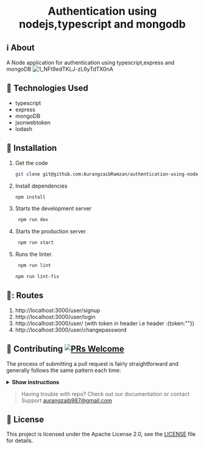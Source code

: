 <h1 align="center">Authentication using nodejs,typescript and mongodb</h1>

## :information_source: About
A Node application for authentication using typescript,express and mongoDB
![1_NFt9edTKLJ-zL6yTdTX0nA](https://user-images.githubusercontent.com/31761132/73010697-b4c12600-3e34-11ea-8216-bfe2f40856da.png)



## :hammer: Technologies Used
 
- typescript
- express
- mongoDB
- jsonwebtoken
- lodash


## :rocket: Installation
1. Get the code

    ```bash
    git clone git@github.com:AurangzaibRamzan/authentication-using-node-typescript-mongodb.git && cd authentication-using-node-typescript-mongodb
    ```

2. Install dependencies

    ```bash
    npm install
    ```


3. Starts the development server
   
   ```bash
    npm run dev
    ```

4. Starts the production server
   
   ```bash
    npm run start
    ```

5. Runs the linter.
   
   ```bash
    npm run lint
    ```

     ```bash
    npm run lint-fix
    ```

## :twisted_rightwards_arrows:: Routes

1. http://localhost:3000/user/signup
2. http://localhost:3000/user/login
3. http://localhost:3000/user/    (with token in header i.e header :{token:""})
4. http://localhost:3000/user/changepassword


## 🤝 Contributing [![PRs Welcome](https://img.shields.io/badge/PRs-welcome-brightgreen.svg?style=flat-square)](http://makeapullrequest.com)
The process of submitting a pull request is fairly straightforward and generally follows the same pattern each time:

<details><summary><b>Show instructions</b></summary>

1. Search [GitHub](https://github.com/AurangzaibRamzan/authentication-using-node-typescript-mongodb/pulls) for an open or closed PR that relates to your submission. You don't want to duplicate effort.

2. [Fork](http://help.github.com/fork-a-repo/) this project, clone your fork, and configure the remotes:

    ```bash
    # Clone your fork of the repo into the current directory
    git clone https://github.com/<your-username>/<repo-name>
    # Navigate to the newly cloned directory
    cd <repo-name>
    # Assign the original repo to a remote called "upstream"
    git remote add upstream https://github.com/AurangzaibRamzan/authentication-using-node-typescript-mongodb.git
    ```

3. If you cloned a while ago, get the latest changes from upstream:

    ```bash
    git checkout master
    git pull upstream master
    ```

4. Create a new branch (off the master branch) to contain your feature, change or fix:

    ```bash
    git checkout -b <branch-name>
    ```

5. After you have made your changes, run tests and lint checks:
    ```bash
    # for test
    npm test
    ```
    ```bash
    # for lint check
    npm run lint
    ```
    ```bash
    # for lint fix
    npm run lint-fix
    ```

6. Commit your changes using a descriptive commit message.

7. Rebase onto upstream

8. Push your branch to GitHub:

    ```bash
    git push origin <branch-name>
    ```

7. [Open a Pull Request](https://help.github.com/articles/using-pull-requests/) using your branch and fill the [required template](.github/pull_request_template.md).

**IMPORTANT**: By submitting a patch, you agree to license your work under the same license as that used by the project.

</details>

> Having trouble with repo? Check out our documentation or contact Support aurangzaib987@gmail.com

## :page_facing_up: License

This project is licensed under the Apache License 2.0, see the [LICENSE](LICENSE) file for details.




    
    
